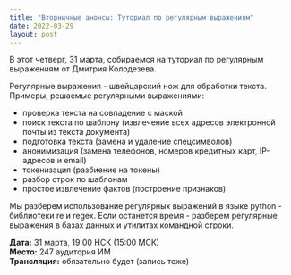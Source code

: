 ```yaml
---
title: "Вторничные анонсы: Туториал по регулярным выражениям"
date: 2022-03-29
layout: post
---
```


В этот четверг, 31 марта, собираемся на туториал по регулярным выражениям от Дмитрия Колодезева.

Регулярные выражения - швейцарский нож для обработки текста.
Примеры, решаемые регулярными выражениями:
* проверка текста на совпадение с маской
* поиск текста по шаблону (извлечение всех адресов электронной почты из текста документа)
* подготовка текста (замена и удаление спецсимволов)
* анонимизация (замена телефонов, номеров кредитных карт, IP-адресов и email)
* токенизация (разбиение на токены)
* разбор строк по шаблонам
* простое извлечение фактов (построение признаков)

Мы разберем использование регулярных выражений в языке python - библиотеки re и regex. Если останется время - разберем регулярные выражения в базах данных и утилитах командной строки.

**Дата:** 31 марта, 19:00 НСК (15:00 МСК)\
**Место:** 247 аудитория ИМ\
**Трансляция:** обязательно будет (запись тоже)
